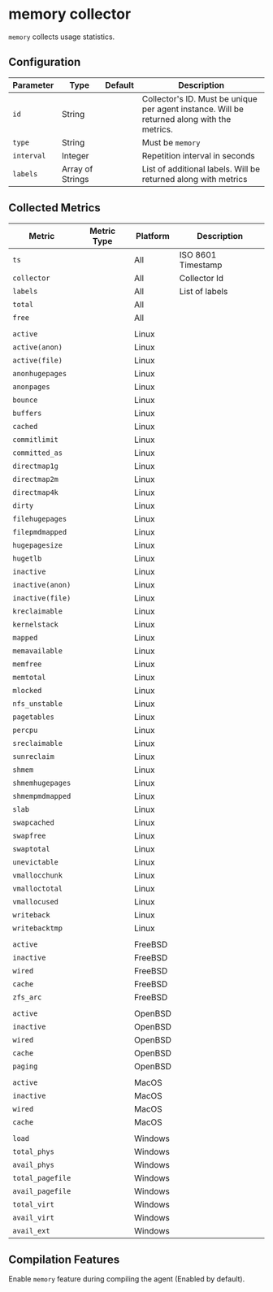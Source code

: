 # memory collector

`memory` collects usage statistics.

## Configuration

| Parameter  | Type             | Default | Description                                                                                 |
| ---------- | ---------------- | ------- | ------------------------------------------------------------------------------------------- |
| `id`       | String           |         | Collector's ID. Must be unique per agent instance. Will be returned along with the metrics. |
| `type`     | String           |         | Must be `memory`                                                                            |
| `interval` | Integer          |         | Repetition interval in seconds                                                              |
| `labels`   | Array of Strings |         | List of additional labels. Will be returned along with metrics                              |

## Collected Metrics

| Metric           | Metric Type | Platform | Description        |
| ---------------- | ----------- | -------- | ------------------ |
| `ts`             |             | All      | ISO 8601 Timestamp |
| `collector`      |             | All      | Collector Id       |
| `labels`         |             | All      | List of labels     |
| `total`          |             | All      |                    |
| `free`           |             | All      |                    |
|                  |             |          |                    |
| `active`         |             | Linux    |                    |
| `active(anon)`   |             | Linux    |                    |
| `active(file)`   |             | Linux    |                    |
| `anonhugepages`  |             | Linux    |                    |
| `anonpages`      |             | Linux    |                    |
| `bounce`         |             | Linux    |                    |
| `buffers`        |             | Linux    |                    |
| `cached`         |             | Linux    |                    |
| `commitlimit`    |             | Linux    |                    |
| `committed_as`   |             | Linux    |                    |
| `directmap1g`    |             | Linux    |                    |
| `directmap2m`    |             | Linux    |                    |
| `directmap4k`    |             | Linux    |                    |
| `dirty`          |             | Linux    |                    |
| `filehugepages`  |             | Linux    |                    |
| `filepmdmapped`  |             | Linux    |                    |
| `hugepagesize`   |             | Linux    |                    |
| `hugetlb`        |             | Linux    |                    |
| `inactive`       |             | Linux    |                    |
| `inactive(anon)` |             | Linux    |                    |
| `inactive(file)` |             | Linux    |                    |
| `kreclaimable`   |             | Linux    |                    |
| `kernelstack`    |             | Linux    |                    |
| `mapped`         |             | Linux    |                    |
| `memavailable`   |             | Linux    |                    |
| `memfree`        |             | Linux    |                    |
| `memtotal`       |             | Linux    |                    |
| `mlocked`        |             | Linux    |                    |
| `nfs_unstable`   |             | Linux    |                    |
| `pagetables`     |             | Linux    |                    |
| `percpu`         |             | Linux    |                    |
| `sreclaimable`   |             | Linux    |                    |
| `sunreclaim`     |             | Linux    |                    |
| `shmem`          |             | Linux    |                    |
| `shmemhugepages` |             | Linux    |                    |
| `shmempmdmapped` |             | Linux    |                    |
| `slab`           |             | Linux    |                    |
| `swapcached`     |             | Linux    |                    |
| `swapfree`       |             | Linux    |                    |
| `swaptotal`      |             | Linux    |                    |
| `unevictable`    |             | Linux    |                    |
| `vmallocchunk`   |             | Linux    |                    |
| `vmalloctotal`   |             | Linux    |                    |
| `vmallocused`    |             | Linux    |                    |
| `writeback`      |             | Linux    |                    |
| `writebacktmp`   |             | Linux    |                    |
|                  |             |          |                    |
| `active`         |             | FreeBSD  |                    |
| `inactive`       |             | FreeBSD  |                    |
| `wired`          |             | FreeBSD  |                    |
| `cache`          |             | FreeBSD  |                    |
| `zfs_arc`        |             | FreeBSD  |                    |
|                  |             |          |                    |
| `active`         |             | OpenBSD  |                    |
| `inactive`       |             | OpenBSD  |                    |
| `wired`          |             | OpenBSD  |                    |
| `cache`          |             | OpenBSD  |                    |
| `paging`         |             | OpenBSD  |                    |
|                  |             |          |                    |
| `active`         |             | MacOS    |                    |
| `inactive`       |             | MacOS    |                    |
| `wired`          |             | MacOS    |                    |
| `cache`          |             | MacOS    |                    |
|                  |             |          |                    |
| `load`           |             | Windows  |                    |
| `total_phys`     |             | Windows  |                    |
| `avail_phys`     |             | Windows  |                    |
| `total_pagefile` |             | Windows  |                    |
| `avail_pagefile` |             | Windows  |                    |
| `total_virt`     |             | Windows  |                    |
| `avail_virt`     |             | Windows  |                    |
| `avail_ext`      |             | Windows  |                    |

## Compilation Features

Enable `memory` feature during compiling the agent (Enabled by default).

